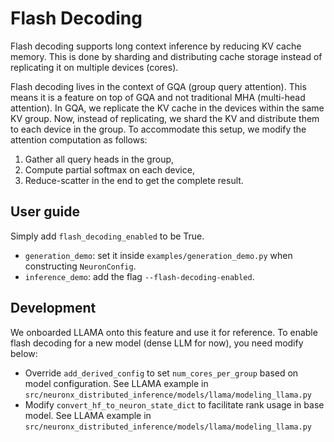 # Flash Decoding

Flash decoding supports long context inference by reducing KV cache memory. This is done by sharding and distributing
cache storage instead of replicating it on multiple devices (cores).

Flash decoding lives in the context of GQA (group query attention). This means it is a feature on top of GQA and not
traditional MHA (multi-head attention). In GQA, we replicate the KV cache in the devices within the same KV group.
Now, instead of replicating, we shard the KV and distribute them to each device in the group. To accommodate this setup, we modify the attention computation as follows:
1) Gather all query heads in the group,
2) Compute partial softmax on each device,
3) Reduce-scatter in the end to get the complete result.

## User guide
Simply add `flash_decoding_enabled` to be True.
- `generation_demo`: set it inside `examples/generation_demo.py` when constructing `NeuronConfig`.
- `inference_demo`: add the flag `--flash-decoding-enabled`.

## Development

We onboarded LLAMA onto this feature and use it for reference. To enable flash decoding for a new model (dense LLM for now), you need modify below:
- Override `add_derived_config` to set `num_cores_per_group` based on model configuration. See LLAMA example in `src/neuronx_distributed_inference/models/llama/modeling_llama.py`
- Modify `convert_hf_to_neuron_state_dict` to facilitate rank usage in base model. See LLAMA example in `src/neuronx_distributed_inference/models/llama/modeling_llama.py`

